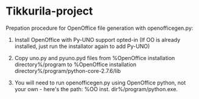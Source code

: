 # Tikkurila-project

Prepation procedure for OpenOffice file generation with openofficegen.py:

1. Install OpenOffice with Py-UNO support opted-in (If OO is already installed,
just run the installator again to add Py-UNO)

2. Copy uno.py and pyuno.pyd files from %OpenOffice installation directory%/program
to %OpenOffice installation directory%/program/python-core-2.7.6/lib

3. You will need to run openofficegen.py using OpenOffice python, not your own -
here's the path: %OO inst. dir%/program/python.exe.